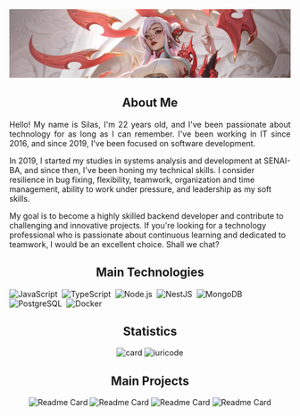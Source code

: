 <html>
<head>
	<meta http-equiv="Content-Type" content="text/html; charset=UTF-8" />
  <link rel="stylesheet" href="assets/styles/style.css">        
</head>
<body>
<section id="banner">
  <img src="assets/img/Irelia_crop.jpg" alt="Imagem 1">
</section>
<section id="aboutme">
<h1 align="center">About Me</h1>
  <p align="justify">
   Hello! My name is Silas, I'm 22 years old, and I've been passionate about technology for as long as I can remember. I've been working in IT since 2016, and since 2019, I've been focused on software development.

  In 2019, I started my studies in systems analysis and development at SENAI-BA, and since then, I've been honing my technical skills. I consider resilience in bug fixing, flexibility, teamwork, organization and time management, ability to work under pressure, and leadership as my soft skills.

  My goal is to become a highly skilled backend developer and contribute to challenging and innovative projects. If you're looking for a technology professional who is passionate about continuous learning and dedicated to teamwork, I would be an excellent choice. Shall we chat?  
  </p>
</section>

<section id="technologies">
<h1  align="center">Main Technologies</h1>

![JavaScript](https://img.shields.io/badge/JavaScript-F7DF1E?style=for-the-badge&logo=javascript&logoColor=black)&nbsp;
![TypeScript](https://img.shields.io/badge/TypeScript-007ACC?style=for-the-badge&logo=typescript&logoColor=white)&nbsp;
![Node.js](https://img.shields.io/badge/Node.js-43853D?style=for-the-badge&logo=node.js&logoColor=white)&nbsp;
![NestJS](https://img.shields.io/badge/nestjs-%23E0234E.svg?style=for-the-badge&logo=nestjs&logoColor=white)&nbsp;
![MongoDB](https://img.shields.io/badge/MongoDB-4EA94B?style=for-the-badge&logo=mongodb&logoColor=white)&nbsp;
![PostgreSQL](https://img.shields.io/badge/PostgreSQL-316192?style=for-the-badge&logo=postgresql&logoColor=white)&nbsp;
![Docker](https://img.shields.io/badge/Docker-2496ED?style=for-the-badge&logo=docker&logoColor=white)&nbsp;
</section>

<section id="statistics" align="center">
<h1  align="center">Statistics</h1>

![card](https://github-readme-stats.vercel.app/api?username=iuricode&theme=dark&show_icons=true&card_width=800)
![iuricode](https://github-readme-stats.vercel.app/api/top-langs/?username=iuricode&hide=html&layout=compact&theme=dark&card_width=800)
</section>

<section id="statistics" align="center">
<h1  align="center">Main Projects</h1>

![Readme Card](https://github-readme-stats.vercel.app/api/pin/?username=silasoli&repo=easy-budget-api)
![Readme Card](https://github-readme-stats.vercel.app/api/pin/?username=silasoli&repo=nestjs-movie-api)
![Readme Card](https://github-readme-stats.vercel.app/api/pin/?username=silasoli&repo=simple-crud-nestjs)
![Readme Card](https://github-readme-stats.vercel.app/api/pin/?username=silasoli&repo=buytickets-system)
</section>


</body>
</html>
